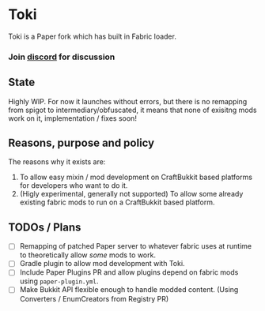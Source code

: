 # Toki
Toki is a Paper fork which has built in Fabric loader.

### Join [discord](https://discord.gg/upTtNyvkNf) for discussion

## State
Highly WIP. For now it launches without errors, but there is no remapping from spigot to intermediary/obfuscated, 
it means that none of exisitng mods work on it, implementation / fixes soon!

## Reasons, purpose and policy
The reasons why it exists are:
1. To allow easy mixin / mod development on CraftBukkit based platforms for developers who want to do it.
2. (Higly experimental, generally not supported) To allow some already existing fabric mods to run on a CraftBukkit based platform.

## TODOs / Plans
- [ ] Remapping of patched Paper server to whatever fabric uses at runtime to theoretically allow *some* mods to work.
- [ ] Gradle plugin to allow mod development with Toki.
- [ ] Include Paper Plugins PR and allow plugins depend on fabric mods using `paper-plugin.yml`.
- [ ] Make Bukkit API flexible enough to handle modded content. (Using Converters / EnumCreators from Registry PR)
